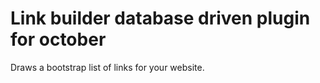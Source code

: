# Link builder database driven plugin for october

Draws a bootstrap list of links for your website.

